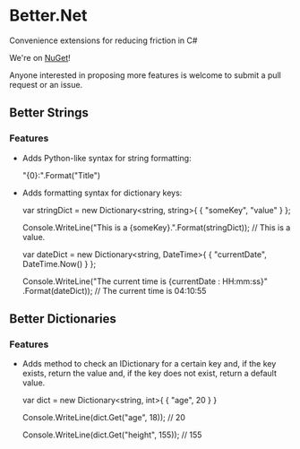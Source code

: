 Better.Net
=================

Convenience extensions for reducing friction in C#

We're on [NuGet](https://nuget.org/packages/BetterDotNet)!

Anyone interested in proposing more features is welcome to submit a pull request or an issue.

## Better Strings

### Features

* Adds Python-like syntax for string formatting:

    "{0}:".Format("Title")

* Adds formatting syntax for dictionary keys:

    var stringDict = new Dictionary<string, string>{
      { "someKey", "value" }
    };

    Console.WriteLine("This is a {someKey}.".Format(stringDict));
    // This is a value.

    var dateDict = new Dictionary<string, DateTime>{
      { "currentDate", DateTime.Now() }
    };

    Console.WriteLine("The current time is {currentDate : HH:mm:ss}"
        .Format(dateDict));
    // The current time is 04:10:55


## Better Dictionaries

### Features

  * Adds method to check an IDictionary for a certain key and, if the key
    exists, return the value and, if the key does not exist, return a default
    value.

    var dict = new Dictionary<string, int>{
      { "age", 20 }
    }

    Console.WriteLine(dict.Get("age", 18));
    // 20

    Console.WriteLine(dict.Get("height", 155));
    // 155
